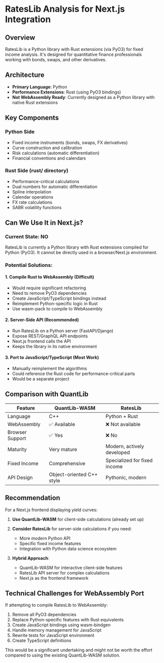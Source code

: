 # RatesLib Analysis for Next.js Integration

## Overview
RatesLib is a Python library with Rust extensions (via PyO3) for fixed income analysis. It's designed for quantitative finance professionals working with bonds, swaps, and other derivatives.

## Architecture
- **Primary Language**: Python
- **Performance Extensions**: Rust (using PyO3 bindings)
- **Not WebAssembly Ready**: Currently designed as a Python library with native Rust extensions

## Key Components

### Python Side
- Fixed income instruments (bonds, swaps, FX derivatives)
- Curve construction and calibration
- Risk calculations (automatic differentiation)
- Financial conventions and calendars

### Rust Side (rust/ directory)
- Performance-critical calculations
- Dual numbers for automatic differentiation
- Spline interpolation
- Calendar operations
- FX rate calculations
- SABR volatility functions

## Can We Use It in Next.js?

### Current State: NO
RatesLib is currently a Python library with Rust extensions compiled for Python (PyO3). It cannot be directly used in a browser/Next.js environment.

### Potential Solutions:

#### 1. **Compile Rust to WebAssembly** (Difficult)
- Would require significant refactoring
- Need to remove PyO3 dependencies
- Create JavaScript/TypeScript bindings instead
- Reimplement Python-specific logic in Rust
- Use wasm-pack to compile to WebAssembly

#### 2. **Server-Side API** (Recommended)
- Run RatesLib on a Python server (FastAPI/Django)
- Expose REST/GraphQL API endpoints
- Next.js frontend calls the API
- Keeps the library in its native environment

#### 3. **Port to JavaScript/TypeScript** (Most Work)
- Manually reimplement the algorithms
- Could reference the Rust code for performance-critical parts
- Would be a separate project

## Comparison with QuantLib

| Feature | QuantLib-WASM | RatesLib |
|---------|---------------|----------|
| Language | C++ | Python + Rust |
| WebAssembly | ✅ Available | ❌ Not available |
| Browser Support | ✅ Yes | ❌ No |
| Maturity | Very mature | Modern, actively developed |
| Fixed Income | Comprehensive | Specialized for fixed income |
| API Design | Object-oriented C++ style | Pythonic, modern |

## Recommendation

For a Next.js frontend displaying yield curves:

1. **Use QuantLib-WASM** for client-side calculations (already set up)
2. **Consider RatesLib** for server-side calculations if you need:
   - More modern Python API
   - Specific fixed income features
   - Integration with Python data science ecosystem

3. **Hybrid Approach**:
   - QuantLib-WASM for interactive client-side features
   - RatesLib API server for complex calculations
   - Next.js as the frontend framework

## Technical Challenges for WebAssembly Port

If attempting to compile RatesLib to WebAssembly:

1. Remove all PyO3 dependencies
2. Replace Python-specific features with Rust equivalents
3. Create JavaScript bindings using wasm-bindgen
4. Handle memory management for JavaScript
5. Rewrite tests for JavaScript environment
6. Create TypeScript definitions

This would be a significant undertaking and might not be worth the effort compared to using the existing QuantLib-WASM solution.